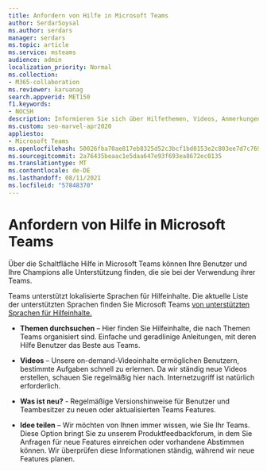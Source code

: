 ```yaml
---
title: Anfordern von Hilfe in Microsoft Teams
author: SerdarSoysal
ms.author: serdars
manager: serdars
ms.topic: article
ms.service: msteams
audience: admin
localization_priority: Normal
ms.collection:
- M365-collaboration
ms.reviewer: karuanag
search.appverid: MET150
f1.keywords:
- NOCSH
description: Informieren Sie sich über Hilfethemen, Videos, Anmerkungen zu dieser Version und Feedbackforen, um Hilfe in Microsoft Teams.
ms.custom: seo-marvel-apr2020
appliesto:
- Microsoft Teams
ms.openlocfilehash: 50026fba70ae817eb8325d52c3bcf1bd0153e2c803ee7d7c76935570c6e45420
ms.sourcegitcommit: 2a76435beaac1e5daa647e93f693ea8672ec0135
ms.translationtype: MT
ms.contentlocale: de-DE
ms.lasthandoff: 08/11/2021
ms.locfileid: "57848370"
---
```

# <a name="get-help-in-microsoft-teams"></a>Anfordern von Hilfe in Microsoft Teams

Über die Schaltfläche Hilfe in Microsoft Teams können Ihre Benutzer und Ihre Champions alle Unterstützung finden, die sie bei der Verwendung ihrer Teams.

Teams unterstützt lokalisierte Sprachen für Hilfeinhalte. Die aktuelle Liste der unterstützten Sprachen finden Sie Microsoft Teams [von unterstützten Sprachen für Hilfeinhalte.](https://support.office.com/article/Microsoft-Teams-supported-languages-for-help-content-9c71d10a-0c5c-49d4-b6d7-0c58cdfdf4cf)

 - **Themen durchsuchen** – Hier finden Sie Hilfeinhalte, die nach Themen Teams organisiert sind. Einfache und geradlinige Anleitungen, mit deren Hilfe Benutzer das Beste aus Teams. 

 - **Videos** – Unsere on-demand-Videoinhalte ermöglichen Benutzern, bestimmte Aufgaben schnell zu erlernen. Da wir ständig neue Videos erstellen, schauen Sie regelmäßig hier nach. Internetzugriff ist natürlich erforderlich. 

 - **Was ist neu?** - 
    Regelmäßige Versionshinweise für Benutzer und Teambesitzer zu neuen oder aktualisierten Teams Features.

 - **Idee teilen** – Wir möchten von Ihnen immer wissen, wie Sie Ihr Teams. Diese Option bringt Sie zu unserem Produktfeedbackforum, in dem Sie Anfragen für neue Features einreichen oder vorhandene Abstimmen können. Wir überprüfen diese Informationen ständig, während wir neue Features planen. 


